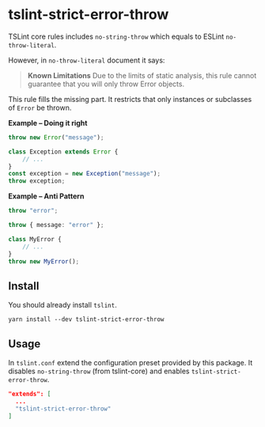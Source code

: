 # tslint-strict-error-throw

TSLint core rules includes `no-string-throw` which equals to ESLint `no-throw-literal`.

However, in `no-throw-literal` document it says:

> **Known Limitations**
> Due to the limits of static analysis, this rule cannot guarantee that you will only throw Error objects.

This rule fills the missing part. It restricts that only instances or subclasses of `Error` be thrown.

**Example – Doing it right**

```ts
throw new Error("message");

class Exception extends Error {
    // ...
}
const exception = new Exception("message");
throw exception;
```

**Example – Anti Pattern**

```ts
throw "error";

throw { message: "error" };

class MyError {
    // ...
}
throw new MyError();
```

## Install

You should already install `tslint`.

```
yarn install --dev tslint-strict-error-throw
```

## Usage

In `tslint.conf` extend the configuration preset provided by this package. It disables `no-string-throw` (from tslint-core) and enables `tslint-strict-error-throw`.

``` json
"extends": [
  ...
  "tslint-strict-error-throw"
]
```
